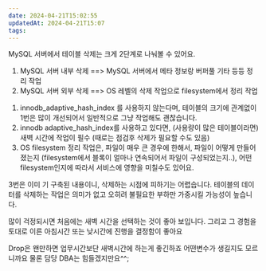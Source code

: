 ```yaml
---
date: 2024-04-21T15:02:55
updatedAt: 2024-04-21T15:07
tags: 
---
```

MySQL 서버에서 테이블 삭제는 크게 2단계로 나눠볼 수 있어요.
1. MySQL 서버 내부 삭제 ==> MySQL 서버에서 메타 정보랑 버퍼풀 기타 등등 정리 작업
2. MySQL 서버 외부 삭제 ==> OS 레벨의 삭제 작업으로 filesystem에서 정리 작업

1) innodb_adaptive_hash_index 를 사용하지 않는다며, 테이블의 크기에 관계없이 1번은 많이 개선되어서 일반적으로 그냥 작업해도 괜찮습니다. 
2) innodb adaptive_hash_index를 사용하고 있다면, (사용량이 많은 테이블이라면) 새벽 시간에 작업이 필수 (때로는 점검후 삭제가 필요할 수도 있음)
3) OS filesystem 정리 작업은, 파일이 매우 큰 경우에 한해서, 파일이 어떻게 만들어졌는지 (filesystem에서 블록이 얼마나 연속되어서 파일이 구성되었는지..), 어떤 filesystem인지에 따라서 서비스에 영향을 미칠수도 있어요. 

3번은 이미 기 구축된 내용이니, 삭제하는 시점에 피하기는 어렵습니다. 테이블의 데이터를 삭제하는 작업은 의미가 없고 오히려 불필요한 부하만 가중시킬 가능성이 높습니다. 

많이 걱정되시면 처음에는 새벽 시간을 선택하는 것이 좋아 보입니다.
그리고 그 경험을 토대로 이른 아침시간 또는 낮시간에 진행을 결정함이 좋아요

Drop은 왠만하면 업무시간보단 새벽시간에 하는게 좋긴하죠
어떤변수가 생길지도 모르니까요
물론 담당 DBA는 힘들겠지만요^^; 